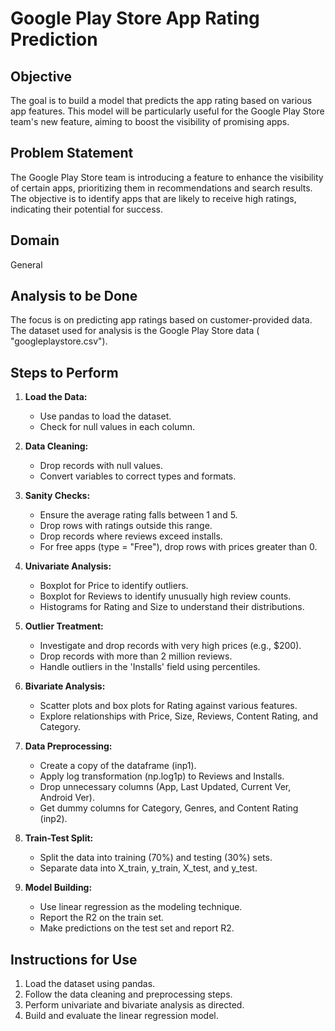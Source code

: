 # Google Play Store App Rating Prediction

## Objective

The goal is to build a model that predicts the app rating based on various app features. This model will be particularly useful for the Google Play Store team's new feature, aiming to boost the visibility of promising apps.

## Problem Statement

The Google Play Store team is introducing a feature to enhance the visibility of certain apps, prioritizing them in recommendations and search results. The objective is to identify apps that are likely to receive high ratings, indicating their potential for success.

## Domain

General

## Analysis to be Done

The focus is on predicting app ratings based on customer-provided data. The dataset used for analysis is the Google Play Store data ( "googleplaystore.csv").

## Steps to Perform

1. **Load the Data:**
   - Use pandas to load the dataset.
   - Check for null values in each column.

2. **Data Cleaning:**
   - Drop records with null values.
   - Convert variables to correct types and formats.

3. **Sanity Checks:**
   - Ensure the average rating falls between 1 and 5.
   - Drop rows with ratings outside this range.
   - Drop records where reviews exceed installs.
   - For free apps (type = "Free"), drop rows with prices greater than 0.

4. **Univariate Analysis:**
   - Boxplot for Price to identify outliers.
   - Boxplot for Reviews to identify unusually high review counts.
   - Histograms for Rating and Size to understand their distributions.

5. **Outlier Treatment:**
   - Investigate and drop records with very high prices (e.g., $200).
   - Drop records with more than 2 million reviews.
   - Handle outliers in the 'Installs' field using percentiles.

6. **Bivariate Analysis:**
   - Scatter plots and box plots for Rating against various features.
   - Explore relationships with Price, Size, Reviews, Content Rating, and Category.

7. **Data Preprocessing:**
   - Create a copy of the dataframe (inp1).
   - Apply log transformation (np.log1p) to Reviews and Installs.
   - Drop unnecessary columns (App, Last Updated, Current Ver, Android Ver).
   - Get dummy columns for Category, Genres, and Content Rating (inp2).

8. **Train-Test Split:**
   - Split the data into training (70%) and testing (30%) sets.
   - Separate data into X_train, y_train, X_test, and y_test.

9. **Model Building:**
   - Use linear regression as the modeling technique.
   - Report the R2 on the train set.
   - Make predictions on the test set and report R2.

## Instructions for Use

1. Load the dataset using pandas.
2. Follow the data cleaning and preprocessing steps.
3. Perform univariate and bivariate analysis as directed.
4. Build and evaluate the linear regression model.
